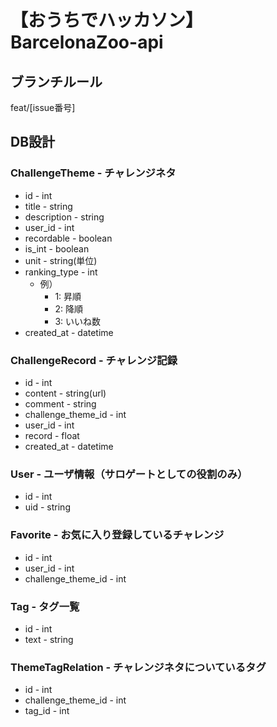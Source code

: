 # 【おうちでハッカソン】BarcelonaZoo-api

## ブランチルール
feat/[issue番号]

## DB設計
### ChallengeTheme - チャレンジネタ
* id - int
* title - string
* description - string
* user_id - int
* recordable - boolean
* is_int - boolean
* unit - string(単位)
* ranking_type - int
    * 例）
        * 1: 昇順
        * 2: 降順
        * 3: いいね数
* created_at - datetime

### ChallengeRecord - チャレンジ記録
* id - int
* content - string(url)
* comment - string
* challenge_theme_id - int
* user_id - int
* record - float
* created_at - datetime

### User - ユーザ情報（サロゲートとしての役割のみ）
* id - int
* uid - string

### Favorite - お気に入り登録しているチャレンジ
* id - int
* user_id - int
* challenge_theme_id - int

### Tag - タグ一覧
* id - int
* text - string

### ThemeTagRelation - チャレンジネタについているタグ
* id - int
* challenge_theme_id - int
* tag_id - int

